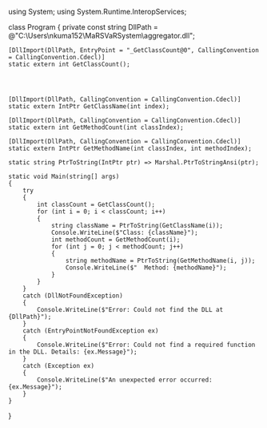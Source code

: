 using System;
using System.Runtime.InteropServices;

class Program
{
    private const string DllPath = @"C:\Users\nkuma152\MaRSVaRSystem\aggregator.dll";

    [DllImport(DllPath, EntryPoint = "_GetClassCount@0", CallingConvention = CallingConvention.Cdecl)]
    static extern int GetClassCount();


    

    [DllImport(DllPath, CallingConvention = CallingConvention.Cdecl)]
    static extern IntPtr GetClassName(int index);

    [DllImport(DllPath, CallingConvention = CallingConvention.Cdecl)]
    static extern int GetMethodCount(int classIndex);

    [DllImport(DllPath, CallingConvention = CallingConvention.Cdecl)]
    static extern IntPtr GetMethodName(int classIndex, int methodIndex);

    static string PtrToString(IntPtr ptr) => Marshal.PtrToStringAnsi(ptr);

    static void Main(string[] args)
    {
        try
        {
            int classCount = GetClassCount();
            for (int i = 0; i < classCount; i++)
            {
                string className = PtrToString(GetClassName(i));
                Console.WriteLine($"Class: {className}");
                int methodCount = GetMethodCount(i);
                for (int j = 0; j < methodCount; j++)
                {
                    string methodName = PtrToString(GetMethodName(i, j));
                    Console.WriteLine($"  Method: {methodName}");
                }
            }
        }
        catch (DllNotFoundException)
        {
            Console.WriteLine($"Error: Could not find the DLL at {DllPath}");
        }
        catch (EntryPointNotFoundException ex)
        {
            Console.WriteLine($"Error: Could not find a required function in the DLL. Details: {ex.Message}");
        }
        catch (Exception ex)
        {
            Console.WriteLine($"An unexpected error occurred: {ex.Message}");
        }
    }
}
